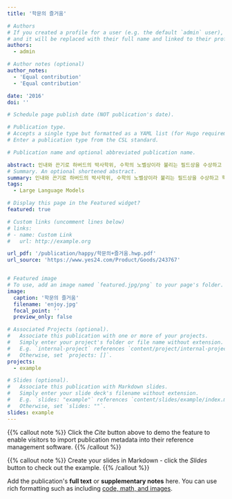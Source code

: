 ```yaml
---
title: '학문의 즐거움'

# Authors
# If you created a profile for a user (e.g. the default `admin` user), write the username (folder name) here
# and it will be replaced with their full name and linked to their profile.
authors:
  - admin

# Author notes (optional)
author_notes:
  - 'Equal contribution'
  - 'Equal contribution'

date: '2016'
doi: ''

# Schedule page publish date (NOT publication's date).

# Publication type.
# Accepts a single type but formatted as a YAML list (for Hugo requirements).
# Enter a publication type from the CSL standard.

# Publication name and optional abbreviated publication name.

abstract: 인내와 끈기로 하버드의 박사학위, 수학의 노벨상이라 불리는 필드상을 수상하고 학문의 즐거움을 느끼며, 업적을 이루어낸 과정에서 인생의 참 의미를 깨달은 한 평범한 수학교수의 진실한 고백.
# Summary. An optional shortened abstract.
summary: 인내와 끈기로 하버드의 박사학위, 수학의 노벨상이라 불리는 필드상을 수상하고 학문의 즐거움을 느끼며, 업적을 이루어낸 과정에서 인생의 참 의미를 깨달은 한 평범한 수학교수의 진실한 고백.
tags:
  - Large Language Models

# Display this page in the Featured widget?
featured: true

# Custom links (uncomment lines below)
# links:
# - name: Custom Link
#   url: http://example.org

url_pdf: '/publication/happy/학문의+즐거움.hwp.pdf'
url_source: 'https://www.yes24.com/Product/Goods/243767'


# Featured image
# To use, add an image named `featured.jpg/png` to your page's folder.
image:
  caption: '학문의 즐거움'
  filename: 'enjoy.jpg'
  focal_point: ''
  preview_only: false

# Associated Projects (optional).
#   Associate this publication with one or more of your projects.
#   Simply enter your project's folder or file name without extension.
#   E.g. `internal-project` references `content/project/internal-project/index.md`.
#   Otherwise, set `projects: []`.
projects:
  - example

# Slides (optional).
#   Associate this publication with Markdown slides.
#   Simply enter your slide deck's filename without extension.
#   E.g. `slides: "example"` references `content/slides/example/index.md`.
#   Otherwise, set `slides: ""`.
slides: example
---
```


{{% callout note %}}
Click the _Cite_ button above to demo the feature to enable visitors to import publication metadata into their reference management software.
{{% /callout %}}

{{% callout note %}}
Create your slides in Markdown - click the _Slides_ button to check out the example.
{{% /callout %}}

Add the publication's **full text** or **supplementary notes** here. You can use rich formatting such as including [code, math, and images](https://docs.hugoblox.com/content/writing-markdown-latex/).

